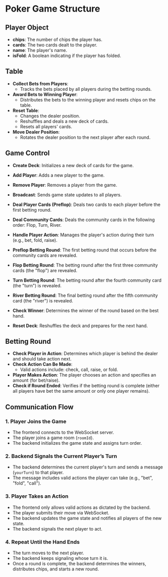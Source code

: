 # Poker Game Structure

## Player Object
- **chips**: The number of chips the player has.
- **cards**: The two cards dealt to the player.
- **name**: The player's name.
- **isFold**: A boolean indicating if the player has folded.

## Table
- **Collect Bets from Players**:
    - Tracks the bets placed by all players during the betting rounds.
- **Award Bets to Winning Player**:
    - Distributes the bets to the winning player and resets chips on the table.
- **Reset Table**:
    - Changes the dealer position.
    - Reshuffles and deals a new deck of cards.
    - Resets all players' cards.
- **Move Dealer Position**:
    - Rotates the dealer position to the next player after each round.

## Game Control
- **Create Deck**: Initializes a new deck of cards for the game.
- **Add Player**: Adds a new player to the game.
- **Remove Player**: Removes a player from the game.
- **Broadcast**: Sends game state updates to all players.
  
- **Deal Player Cards (Preflop)**: Deals two cards to each player before the first betting round.
- **Deal Community Cards**: Deals the community cards in the following order: Flop, Turn, River.
  
- **Handle Player Action**: Manages the player's action during their turn (e.g., bet, fold, raise).
  
- **Preflop Betting Round**: The first betting round that occurs before the community cards are revealed.
- **Flop Betting Round**: The betting round after the first three community cards (the "flop") are revealed.
- **Turn Betting Round**: The betting round after the fourth community card (the "turn") is revealed.
- **River Betting Round**: The final betting round after the fifth community card (the "river") is revealed.

- **Check Winner**: Determines the winner of the round based on the best hand.
- **Reset Deck**: Reshuffles the deck and prepares for the next hand.

## Betting Round
- **Check Player in Action**: Determines which player is behind the dealer and should take action next.
- **Check Action Can Be Made**:
    - Valid actions include: check, call, raise, or fold.
- **Player Makes Action**: The player chooses an action and specifies an amount (for bet/raise).
- **Check if Round Ended**: Verifies if the betting round is complete (either all players have bet the same amount or only one player remains).

## Communication Flow

### 1. Player Joins the Game
- The frontend connects to the WebSocket server.
- The player joins a game room (`roomId`).
- The backend initializes the game state and assigns turn order.

### 2. Backend Signals the Current Player’s Turn
- The backend determines the current player's turn and sends a message (`yourTurn`) to that player.
- The message includes valid actions the player can take (e.g., "bet", "fold", "call").

### 3. Player Takes an Action
- The frontend only allows valid actions as dictated by the backend.
- The player submits their move via WebSocket.
- The backend updates the game state and notifies all players of the new state.
- The backend signals the next player to act.

### 4. Repeat Until the Hand Ends
- The turn moves to the next player.
- The backend keeps signaling whose turn it is.
- Once a round is complete, the backend determines the winners, distributes chips, and starts a new round.